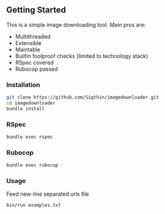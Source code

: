## Getting Started

This is a simple image downloading tool. Main pros are:
+ Multithreaded
+ Extensible
+ Maintable
+ Builtin foolproof checks (limited to technology stack)
+ RSpec covered
+ Rubocop passed

### Installation

```sh
git clone https://github.com/Sigthin/imagedownloader.git
cd imagedownloader
bundle install
```

### RSpec

```sh
bundle exec rspec
```

### Rubocop

```sh
bundle exec rubocop
```

### Usage

Feed new-line separated urls file

```sh
bin/run examples.txt
```
